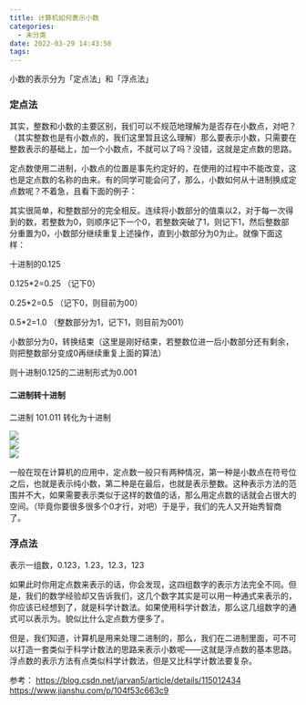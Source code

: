 ```yaml
---
title: 计算机如何表示小数
categories:
  - 未分类
date: 2022-03-29 14:43:50
tags:
---
```

小数的表示分为「定点法」和「浮点法」

### 定点法
其实，整数和小数的主要区别，我们可以不规范地理解为是否存在小数点，对吧？（其实整数也是有小数点的，我们这里暂且这么理解）那么要表示小数，只需要在整数表示的基础上，加一个小数点，不就可以了吗？没错，这就是定点数的思路。

​定点数使用二进制，小数点的位置是事先约定好的，在使用的过程中不能改变，这也是定点数的名称的由来。有的同学可能会问了，那么，小数如何从十进制换成定点数呢？不着急，且看下面的例子：

其实很简单，和整数部分的完全相反。连续将小数部分的值乘以2，对于每一次得到的数，若整数为0，则顺序记下一个0，若整数突破了1，则记下1，然后整数部分重置为0，小数部分继续重复上述操作，直到小数部分为0为止。就像下面这样：

十进制的0.125

0.125*2=0.25 （记下0）

0.25*2=0.5 （记下0，则目前为00）

0.5*2=1.0 （整数部分为1，记下1，则目前为001）

小数部分为0，转换结束（这里是刚好结束，若整数位进一后小数部分还有剩余，则把整数部分变成0再继续重复上面的算法）

则十进制0.125的二进制形式为0.001
#### 二进制转十进制
二进制 101.011 转化为十进制

![](https://math.jianshu.com/math?formula=101.011_%7B(2)%7D)  
![](https://math.jianshu.com/math?formula=%3D1*2%5E2%2B0*2%5E1%2B1*2%5E0%2B0*2%5E%7B-1%7D%2B1*2%5E%7B-2%7D%2B1*2%5E%7B-3%7D)  
![](https://math.jianshu.com/math?formula=%3D5%5Cfrac%7B3%7D%7B8%7D)

一般在现在计算机的应用中，定点数一般只有两种情况，第一种是小数点在符号位之后，也就是表示纯小数，第二种是在最后，也就是表示整数。这种表示方法的范围并不大，如果需要表示类似于这样的数值的话，那么用定点数的话就会占很大的空间。（毕竟你要很多很多个0才行，对吧）于是乎，我们的先人又开始秀智商了。

### 浮点法
表示一组数，0.123，1.23，12.3，123

如果此时你用定点数来表示的话，你会发现，这四组数字的表示方法完全不同。但是，我们的数学经验却又告诉我们，这几个数字其实是可以用一种通式来表示的，你应该已经想到了，就是科学计数法。如果使用科学计数法，那么这几组数字的通式可以表示为。貌似比什么定点数方便多了。  

但是，我们知道，计算机是用来处理二进制的，那么，我们在二进制里面，可不可以打造一套类似于科学计数法的思路来表示小数呢——这就是浮点数的基本思路。浮点数的表示方法有点类似科学计数法，但是又比科学计数法要复杂。


参考：
https://blog.csdn.net/jarvan5/article/details/115012434
https://www.jianshu.com/p/104f53c663c9